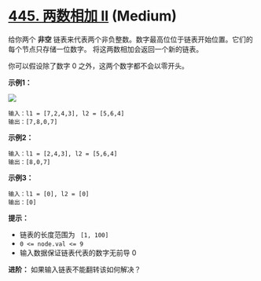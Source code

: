 # [445. 两数相加 II][link] (Medium)

[link]: https://leetcode.cn/problems/add-two-numbers-ii/

给你两个 **非空** 链表来代表两个非负整数。数字最高位位于链表开始位置。它们的每个节点只存储一位数字。
将这两数相加会返回一个新的链表。

你可以假设除了数字 0 之外，这两个数字都不会以零开头。

**示例1：**

![](https://pic.leetcode-cn.com/1626420025-fZfzMX-image.png)

```
输入：l1 = [7,2,4,3], l2 = [5,6,4]
输出：[7,8,0,7]

```

**示例2：**

```
输入：l1 = [2,4,3], l2 = [5,6,4]
输出：[8,0,7]

```

**示例3：**

```
输入：l1 = [0], l2 = [0]
输出：[0]

```

**提示：**

- 链表的长度范围为 ` [1, 100]`
- `0 <= node.val <= 9`
- 输入数据保证链表代表的数字无前导 0

**进阶：** 如果输入链表不能翻转该如何解决？
